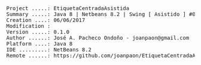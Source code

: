 <pre>

Project .....: EtiquetaCentradaAsistida
Summary .....: Java 8 | Netbeans 8.2 | Swing [ Asistido ] #03
Creation ....: 06/06/2017
Modification : 
Version .....: 0.1.0
Author ......: José A. Pacheco Ondoño - joanpaon@gmail.com
Platform ....: Java 8
IDE .........: NetBeans 8.2
Remote ......: https://github.com/joanpaon/EtiquetaCentradaAsistida.git

</pre>

